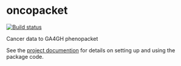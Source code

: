 # oncopacket

[![Build status](https://github.com/monarch-initiative/oncopacket/workflows/CI/badge.svg)](https://github.com/monarch-initiative/oncopacket/actions/workflows/python_ci.yml)

Cancer data to GA4GH phenopacket

See the [project documention](https://monarch-initiative.github.io/oncopacket) for details on 
setting up and using the package code.

